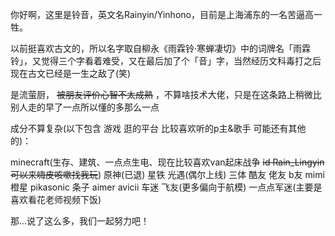 你好啊，这里是铃音，英文名Rainyin/Yinhono，目前是上海浦东的一名苦逼高一牲。

以前挺喜欢古文的，所以名字取自柳永《雨霖铃·寒蝉凄切》中的词牌名「雨霖铃」，又觉得三个字看着难受，又在最后加了个「音」字，当然经历文科毒打之后现在古文已经是一生之敌了(笑)

是流萤厨， ~~被朋友评价心智不太成熟~~ ，不算啥技术大佬，只是在这条路上稍微比别人走的早了一点所以懂的多那么一点

成分不算复杂(以下包含 游戏 逛的平台 比较喜欢听的p主&歌手 可能还有其他的)：

minecraft(生存、建筑、一点点生电、现在比较喜欢van起床战争 ~~id Rain_Lingyin 可以来嗨皮咳嗽找我玩~~) 原神(已退) 星铁 光遇(偶尔上线) 三体 酷友 佬友 b友 mimi 橙星 pikasonic 条子 aimer avicii 车迷 飞友(更多偏向于航模) 一点点军迷(主要是喜欢看花老师视频下饭) 

那...说了这么多，我们一起努力吧！
